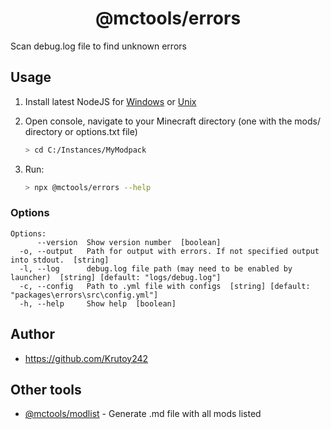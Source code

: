 <h1 align="center">@mctools/errors</h1>

Scan debug.log file to find unknown errors

<!-- extended_desc --><!-- /extended_desc -->

## Usage

1. Install latest NodeJS for [Windows](https://nodejs.org/en/download/current/) or [Unix](https://nodejs.org/en/download/package-manager/)

2. Open console, navigate to your Minecraft directory (one with the mods/ directory or options.txt file)
    ```sh
    > cd C:/Instances/MyModpack
    ```

3. Run:
    ```sh
    > npx @mctools/errors --help
    ```

### Options

```shell
Options:
      --version  Show version number  [boolean]
  -o, --output   Path for output with errors. If not specified output into stdout.  [string]
  -l, --log      debug.log file path (may need to be enabled by launcher)  [string] [default: "logs/debug.log"]
  -c, --config   Path to .yml file with configs  [string] [default: "packages\errors\src\config.yml"]
  -h, --help     Show help  [boolean]
```

## Author

* https://github.com/Krutoy242

## Other tools

* [@mctools/modlist](https://github.com/Krutoy242/mc-tools/tree/master/packages/modlist) - Generate .md file with all mods listed
